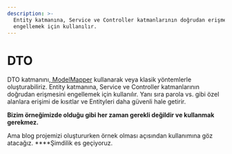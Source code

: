 ```yaml
---
description: >-
  Entity katmanına, Service ve Controller katmanlarının doğrudan erişmesini
  engellemek için kullanılır.
---
```


# DTO

DTO katmanını,[ ModelMapper](http://modelmapper.org/getting-started/) kullanarak veya klasik yöntemlerle oluşturabiliriz. Entity katmanına, Service ve Controller katmanlarının doğrudan erişmesini engellemek için kullanılır. Yanı sıra parola vs. gibi özel alanlara erişimi de kısıtlar ve Entityleri daha güvenli hale getirir. 

**Bizim örneğimizde olduğu gibi her zaman gerekli değildir ve kullanmak gerekmez.** 

Ama blog projemizi oluştururken örnek olması açısından kullanımına göz atacağız. ****Şimdilik es geçiyoruz.

